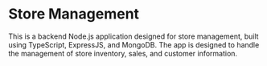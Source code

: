 # Store Management
This is a backend Node.js application designed for store management, built using TypeScript, ExpressJS, and MongoDB. The app is designed to handle the management of store inventory, sales, and customer information.
